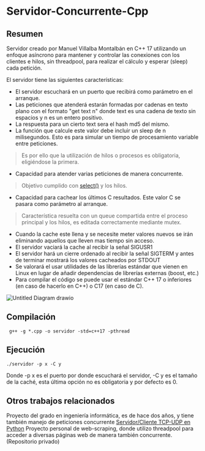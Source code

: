 # Servidor-Concurrente-Cpp

## Resumen
Servidor creado por Manuel Villalba Montalbán en C++ 17 utilizando un enfoque asíncrono para mantener y controlar las conexiones con los clientes e hilos, sin threadpool, para realizar el cálculo y esperar (sleep) cada petición.

El servidor tiene las siguientes características:

- El servidor escuchará en un puerto que recibirá como parámetro en el arranque.
- Las peticiones que atenderá estarán formadas por cadenas en texto plano con el formato "get text n" donde text es una cadena de texto sin espacios y n es un entero positivo.
- La respuesta para un cierto text sera el hash md5 del mismo.
- La función que calcule este valor debe incluir un sleep de n milisegundos. Esto es para simular un tiempo de procesamiento variable entre peticiones. 
> Es por ello que la utilización de hilos o procesos es obligatoria, eligiéndose la primera.
- Capacidad para atender varias peticiones de manera concurrente.
> Objetivo cumplido con [select()](https://man7.org/linux/man-pages/man2/select.2.html) y los hilos.
- Capacidad para cachear los últimos C resultados. Este valor C se pasara como parámetro al arranque.
> Característica resuelta con un queue compartida entre el proceso principal y los hilos, es editada correctamente mediante mutex.
- Cuando la cache este llena y se necesite meter valores nuevos se irán eliminando aquellos que lleven mas
tiempo sin acceso.
- El servidor vaciará la cache al recibir la señal SIGUSR1
- El servidor hará un cierre ordenado al recibir la señal SIGTERM y antes de terminar mostrará los valores
cacheados por STDOUT
- Se valorará el usar utilidades de las librerías estándar que vienen en Linux en lugar de añadir
dependencias de librerías externas (boost, etc.)
- Para compilar el código se puede usar el estándar C++ 17 o inferiores (en caso de hacerlo en C++) o
C17 (en caso de C).

![Untitled Diagram drawio](https://user-images.githubusercontent.com/56063961/141977036-765a1bba-ddd3-4e67-9857-385055060b55.png)
## Compilación
```
 g++ -g *.cpp -o servidor -std=c++17 -pthread
```

## Ejecución
```
./servidor -p x -C y
```
Donde -p x es el puerto por donde escuchará el servidor, -C y es el tamaño de la caché, esta última opción no es obligatoria y por defecto es 0.

## Otros trabajos relacionados
Proyecto del grado en ingeniería informática, es de hace dos años, y tiene también manejo de peticiones concurrente [Servidor/Cliente TCP-UDP en Python](https://github.com/manuvillalba-uclm/Servidor-Cliente-TCP-UDP-Videos)
Proyecto personal de web-scraping, donde utilizo threadpool para acceder a diversas páginas web de manera también concurrente. (Repositorio privado)
